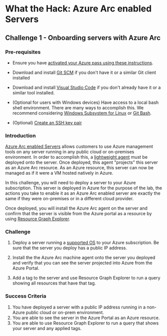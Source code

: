 # What the Hack: Azure Arc enabled Servers 

## Challenge 1 - Onboarding servers with Azure Arc

### Pre-requisites

* Ensure you have [activated your Azure pass using these instructions](https://www.microsoftazurepass.com/Home/HowTo).

* Download and install [Git SCM](https://git-scm.com/download) if you don't have it or a similar Git client installed

* Download and install [Visual Studio Code](https://code.visualstudio.com) if you don't already have it or a similar tool installed.

* (Optional for users with Windows devices) Have access to a local bash shell environment. There are many ways to accomplish this. We recommend considering [Windows Subsystem for Linux](https://docs.microsoft.com/en-us/windows/wsl/install-win10) or [Git Bash](https://gitforwindows.org/).

* (Optional) [Create an SSH key pair](https://docs.microsoft.com/en-us/azure/virtual-machines/linux/mac-create-ssh-keys)


### Introduction

[Azure Arc enabled Servers](https://docs.microsoft.com/en-us/azure/azure-arc/servers/overview) allows customers to use Azure management tools on any server running in any public cloud or on-premises environment. In order to accomplish this, a [lightweight agent](https://docs.microsoft.com/en-us/azure/azure-arc/servers/agent-overview) must be deployed onto the server. Once deployed, this agent "projects" this server as an Azure Arc resource. As an Azure resource, this server can now be managed as if it were a VM hosted natively in Azure. 

In this challenge, you will need to deploy a server to your Azure subscription. This server is deployed in Azure for the purpose of the lab, the actions you take to enable it as an Azure Arc enabled server are exactly the same if they were on-premises or in a different cloud provider. 

Once deployed, you will install the Azure Arc agent on the server and confirm that the server is visible from the Azure portal as a resource by using [Resource Graph Explorer](https://docs.microsoft.com/en-us/azure/governance/resource-graph/first-query-portal).



### Challenge

1. Deploy a server running a [supported OS](https://docs.microsoft.com/en-us/azure/azure-arc/servers/agent-overview#supported-operating-systems) to your Azure subscription. Be sure that the server you deploy has a public IP address. 

2. Install the the Azure Arc machine agent onto the server you deployed and verify that you can see the server projected into Azure from the Azure Portal.

3. Add a tag to the server and use Resource Graph Explorer to run a query showing all resources that have that tag.

### Success Criteria

1. You have deployed a server with a public IP address running in a non-Azure public cloud or on-prem environment.
2. You are able to see the server in the Azure Portal as an Azure resource.
3. You are able to use Resource Graph Explorer to run a query that shows your server and any applied tags.

